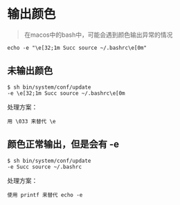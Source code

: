# 输出颜色
> 在macos中的bash中，可能会遇到颜色输出异常的情况

```shell
echo -e "\e[32;1m Succ source ~/.bashrc\e[0m" 
```

## 未输出颜色
```shell
$ sh bin/system/conf/update
-e \e[32;1m Succ source ~/.bashrc\e[0m
```

处理方案：
```shell
用 \033 来替代 \e
```

## 颜色正常输出，但是会有 -e
```shell
$ sh bin/system/conf/update
-e Succ source ~/.bashrc
```

处理方案：
```shell
使用 printf 来替代 echo -e
```
